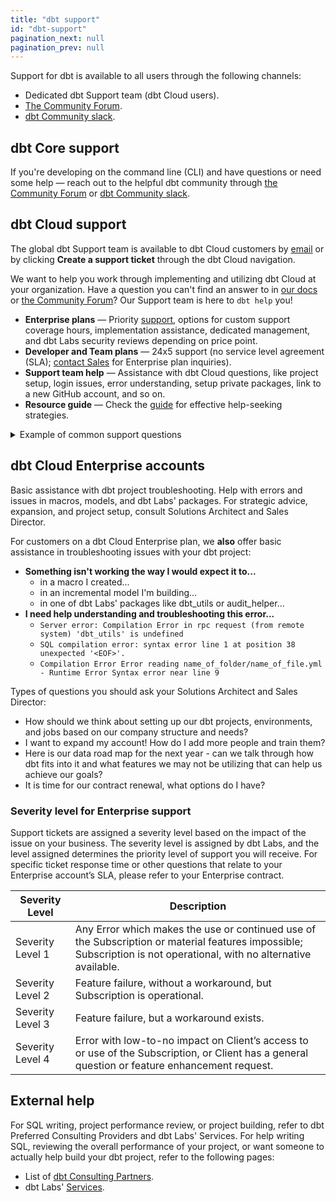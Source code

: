 ```yaml
---
title: "dbt support"
id: "dbt-support"
pagination_next: null
pagination_prev: null
---
```


Support for dbt is available to all users through the following channels:

- Dedicated dbt Support team (dbt Cloud users).
- [The Community Forum](https://discourse.getdbt.com/).
- [dbt Community slack](https://www.getdbt.com/community/join-the-community/).
  
## dbt Core support

If you're developing on the command line (CLI) and have questions or need some help &mdash; reach out to the helpful dbt community through [the Community Forum](https://discourse.getdbt.com/) or [dbt Community slack](https://www.getdbt.com/community/join-the-community/).

## dbt Cloud support

The global dbt Support team is available to dbt Cloud customers by [email](mailto:support@getdbt.com) or by clicking **Create a support ticket** through the dbt Cloud navigation.

We want to help you work through implementing and utilizing dbt Cloud at your organization. Have a question you can't find an answer to in [our docs](https://docs.getdbt.com/) or [the Community Forum](https://discourse.getdbt.com/)? Our Support team is here to `dbt help` you!

- **Enterprise plans** &mdash; Priority [support](#severity-level-for-enterprise-support), options for custom support coverage hours, implementation assistance, dedicated management, and dbt Labs security reviews depending on price point.
- **Developer and Team plans** &mdash; 24x5 support (no service level agreement (SLA); [contact Sales](https://www.getdbt.com/pricing/) for Enterprise plan inquiries).
- **Support team help** &mdash; Assistance with dbt Cloud questions, like project setup, login issues, error understanding, setup private packages, link to a new GitHub account, and so on.
- **Resource guide** &mdash; Check the [guide](/community/resources/getting-help) for effective help-seeking strategies.

<details>
<summary>Example of common support questions</summary>
Types of dbt Cloud-related questions our Support team can assist you with, regardless of your dbt Cloud plan:<br /><br />
<b>How do I...</b><br />
    - set up a dbt Cloud project?<br />
    - set up a private package in dbt Cloud?<br />
    - configure custom branches on git repos?<br />
    - link dbt to a new GitHub account?<br /><br />
<b>Help! I can't...</b><br />
    - log in.<br />
    - access logs.<br />
    - update user groups.<br /><br />
<b>I need help understanding...</b><br />
    - why this run failed.<br />
    - why I am getting this error message in dbt Cloud?<br />
    - why my CI jobs are not kicking off as expected.<br />
</details>

<!--
- **Enterprise plans** 
  - Have [priority access](#severity-level-for-enterprise-support)
  - Options for custom support coverage hours
  - Receive implementation assistance
  - Dedicated account management
  - Security review by dbt Labs depending on price point
- **Developer and Team plans**
  - 24x5 support
  - No service level agreement included. If you are interested in adding one, [contact Sales](https://www.getdbt.com/pricing/) to ask about our Enterprise plan.
-->

## dbt Cloud Enterprise accounts

Basic assistance with dbt project troubleshooting.
Help with errors and issues in macros, models, and dbt Labs' packages.
For strategic advice, expansion, and project setup, consult Solutions Architect and Sales Director.

For customers on a dbt Cloud Enterprise plan, we **also** offer basic assistance in troubleshooting issues with your dbt project:
- **Something isn't working the way I would expect it to...**
    - in a macro I created...
    - in an incremental model I'm building...
    - in one of dbt Labs' packages like dbt_utils or audit_helper...
- **I need help understanding and troubleshooting this error...**
    - `Server error: Compilation Error in rpc request (from remote system)
    'dbt_utils' is undefined`
    - `SQL compilation error: syntax error line 1 at position 38 unexpected '<EOF>'.`
    - `Compilation Error Error reading name_of_folder/name_of_file.yml - Runtime Error Syntax
        error near line 9`

Types of questions you should ask your Solutions Architect and Sales Director:
- How should we think about setting up our dbt projects, environments, and jobs based on our company structure and needs?
- I want to expand my account! How do I add more people and train them?
- Here is our data road map for the next year - can we talk through how dbt fits into it and what features we may not be utilizing that can help us achieve our goals?
- It is time for our contract renewal, what options do I have?

### Severity level for Enterprise support

Support tickets are assigned a severity level based on the impact of the issue on your business. The severity level is assigned by dbt Labs, and the level assigned determines the priority level of support you will receive. For specific ticket response time or other questions that relate to your Enterprise account’s SLA, please refer to your Enterprise contract.

| Severity Level | Description |
| -------------- | ----------- |
| Severity Level 1 | Any Error which makes the use or continued use of the Subscription or material features impossible; Subscription is not operational, with no alternative available. | 
| Severity Level 2 | Feature failure, without a workaround, but Subscription is operational. | 
| Severity Level 3 | Feature failure, but a workaround exists. | 
| Severity Level 4 | Error with low-to-no impact on Client’s access to or use of the Subscription, or Client has a general question or feature enhancement request. | 

## External help

For SQL writing, project performance review, or project building, refer to dbt Preferred Consulting Providers and dbt Labs' Services.
For help writing SQL, reviewing the overall performance of your project, or want someone to actually help build your dbt project, refer to the following pages:
- List of [dbt Consulting Partners](https://partners.getdbt.com/english/directory/).
- dbt Labs' [Services](https://www.getdbt.com/dbt-labs/services/).
